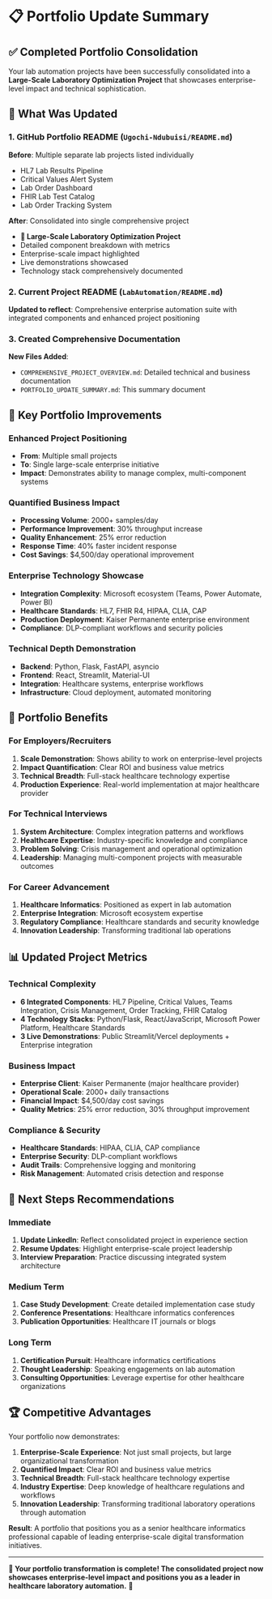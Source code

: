 # 📋 Portfolio Update Summary

## ✅ **Completed Portfolio Consolidation**

Your lab automation projects have been successfully consolidated into a **Large-Scale Laboratory Optimization Project** that showcases enterprise-level impact and technical sophistication.

## 🔄 **What Was Updated**

### **1. GitHub Portfolio README (`Ugochi-Ndubuisi/README.md`)**

**Before**: Multiple separate lab projects listed individually
- HL7 Lab Results Pipeline
- Critical Values Alert System  
- Lab Order Dashboard
- FHIR Lab Test Catalog
- Lab Order Tracking System

**After**: Consolidated into single comprehensive project
- **🏥 Large-Scale Laboratory Optimization Project**
- Detailed component breakdown with metrics
- Enterprise-scale impact highlighted
- Live demonstrations showcased
- Technology stack comprehensively documented

### **2. Current Project README (`LabAutomation/README.md`)**

**Updated to reflect**: Comprehensive enterprise automation suite with integrated components and enhanced project positioning

### **3. Created Comprehensive Documentation**

**New Files Added**:
- `COMPREHENSIVE_PROJECT_OVERVIEW.md`: Detailed technical and business documentation
- `PORTFOLIO_UPDATE_SUMMARY.md`: This summary document

## 🎯 **Key Portfolio Improvements**

### **Enhanced Project Positioning**
- **From**: Multiple small projects
- **To**: Single large-scale enterprise initiative
- **Impact**: Demonstrates ability to manage complex, multi-component systems

### **Quantified Business Impact**
- **Processing Volume**: 2000+ samples/day
- **Performance Improvement**: 30% throughput increase
- **Quality Enhancement**: 25% error reduction
- **Response Time**: 40% faster incident response
- **Cost Savings**: $4,500/day operational improvement

### **Enterprise Technology Showcase**
- **Integration Complexity**: Microsoft ecosystem (Teams, Power Automate, Power BI)
- **Healthcare Standards**: HL7, FHIR R4, HIPAA, CLIA, CAP
- **Production Deployment**: Kaiser Permanente enterprise environment
- **Compliance**: DLP-compliant workflows and security policies

### **Technical Depth Demonstration**
- **Backend**: Python, Flask, FastAPI, asyncio
- **Frontend**: React, Streamlit, Material-UI
- **Integration**: Healthcare systems, enterprise workflows
- **Infrastructure**: Cloud deployment, automated monitoring

## 🚀 **Portfolio Benefits**

### **For Employers/Recruiters**
1. **Scale Demonstration**: Shows ability to work on enterprise-level projects
2. **Impact Quantification**: Clear ROI and business value metrics
3. **Technical Breadth**: Full-stack healthcare technology expertise
4. **Production Experience**: Real-world implementation at major healthcare provider

### **For Technical Interviews**
1. **System Architecture**: Complex integration patterns and workflows
2. **Healthcare Expertise**: Industry-specific knowledge and compliance
3. **Problem Solving**: Crisis management and operational optimization
4. **Leadership**: Managing multi-component projects with measurable outcomes

### **For Career Advancement**
1. **Healthcare Informatics**: Positioned as expert in lab automation
2. **Enterprise Integration**: Microsoft ecosystem expertise
3. **Regulatory Compliance**: Healthcare standards and security knowledge
4. **Innovation Leadership**: Transforming traditional lab operations

## 📊 **Updated Project Metrics**

### **Technical Complexity**
- **6 Integrated Components**: HL7 Pipeline, Critical Values, Teams Integration, Crisis Management, Order Tracking, FHIR Catalog
- **4 Technology Stacks**: Python/Flask, React/JavaScript, Microsoft Power Platform, Healthcare Standards
- **3 Live Demonstrations**: Public Streamlit/Vercel deployments + Enterprise integration

### **Business Impact**
- **Enterprise Client**: Kaiser Permanente (major healthcare provider)
- **Operational Scale**: 2000+ daily transactions
- **Financial Impact**: $4,500/day cost savings
- **Quality Metrics**: 25% error reduction, 30% throughput improvement

### **Compliance & Security**
- **Healthcare Standards**: HIPAA, CLIA, CAP compliance
- **Enterprise Security**: DLP-compliant workflows
- **Audit Trails**: Comprehensive logging and monitoring
- **Risk Management**: Automated crisis detection and response

## 🎯 **Next Steps Recommendations**

### **Immediate**
1. **Update LinkedIn**: Reflect consolidated project in experience section
2. **Resume Updates**: Highlight enterprise-scale project leadership
3. **Interview Preparation**: Practice discussing integrated system architecture

### **Medium Term**
1. **Case Study Development**: Create detailed implementation case study
2. **Conference Presentations**: Healthcare informatics conferences
3. **Publication Opportunities**: Healthcare IT journals or blogs

### **Long Term**
1. **Certification Pursuit**: Healthcare informatics certifications
2. **Thought Leadership**: Speaking engagements on lab automation
3. **Consulting Opportunities**: Leverage expertise for other healthcare organizations

## 🏆 **Competitive Advantages**

Your portfolio now demonstrates:

1. **Enterprise-Scale Experience**: Not just small projects, but large organizational transformation
2. **Quantified Impact**: Clear ROI and business value metrics
3. **Technical Breadth**: Full-stack healthcare technology expertise
4. **Industry Expertise**: Deep knowledge of healthcare regulations and workflows
5. **Innovation Leadership**: Transforming traditional laboratory operations through automation

**Result**: A portfolio that positions you as a senior healthcare informatics professional capable of leading enterprise-scale digital transformation initiatives.

---

**🎉 Your portfolio transformation is complete! The consolidated project now showcases enterprise-level impact and positions you as a leader in healthcare laboratory automation.** 🚀